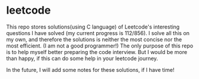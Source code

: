 # leetcode
This repo stores solutions(using C language) of Leetcode's interesting questions I have solved (my current progress is 112/856). 
I solve all this on my own, and therefore the solutions is neither the most concise nor the most efficient.
(I am not a good programmer!)
The only purpose of this repo is to help myself better preparing the code interview.
But I would be more than happy, if this can do some help in your leetcode journey.

In the future, I will add some notes for these solutions, if I have time!
